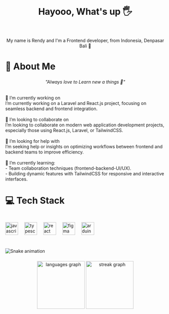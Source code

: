 <br clear="both">

<h1 align="center">Hayooo, What's up 🖐️ </h1>

###

<br clear="both">

<p align="center">My name is Rendy and I'm a Frontend developer, from Indonesia, Denpasar Bali 🌴</p>

###

<h1 align="left">💫 About Me</h1>

###

<h6 align="center">"Always love to Learn new a things 📃"</h6>

###

<p align="left">🔭 I’m currently working on <br>I’m currently working on a Laravel and React.js project, focusing on seamless backend and frontend integration.<br><br>👯 I’m looking to collaborate on<br>I’m looking to collaborate on modern web application development projects, especially those using React.js, Laravel, or TailwindCSS.<br><br>🤝 I’m looking for help with<br>I’m seeking help or insights on optimizing workflows between frontend and backend teams to improve efficiency.<br><br>🌱 I’m currently learning: <br>- Team collaboration techniques (frontend-backend-UI/UX).<br>- Building dynamic features with TailwindCSS for responsive and interactive interfaces.<br>

###

<h1 align="left">💻 Tech Stack</h1>

###

<br clear="both">

<div align="left">
  <img src="https://cdn.jsdelivr.net/gh/devicons/devicon/icons/javascript/javascript-original.svg" height="40" alt="javascript logo"  />
  <img width="12" />
  <img src="https://cdn.jsdelivr.net/gh/devicons/devicon/icons/typescript/typescript-original.svg" height="40" alt="typescript logo"  />
  <img width="12" />
  <img src="https://cdn.jsdelivr.net/gh/devicons/devicon/icons/react/react-original.svg" height="40" alt="react logo"  />
  <img width="12" />
  <img src="https://cdn.jsdelivr.net/gh/devicons/devicon/icons/figma/figma-original.svg" height="40" alt="figma logo"  />
  <img width="12" />
  <img src="https://cdn.jsdelivr.net/gh/devicons/devicon/icons/arduino/arduino-original.svg" height="40" alt="arduino logo"  />
</div>

###

<h1 align="left"></h1>

###

<img src="https://raw.githubusercontent.com/erza-503/erza-503/output/snake.svg" alt="Snake animation" />

###

<div align="center">
  <img src="https://github-readme-stats.vercel.app/api/top-langs?username=erza-503&locale=en&hide_title=false&layout=compact&card_width=320&langs_count=4&theme=radical&hide_border=false&order=2" height="150" alt="languages graph"  />
  <img src="https://streak-stats.demolab.com?user=erza-503&locale=en&mode=daily&theme=radical&hide_border=false&border_radius=5&order=3" height="150" alt="streak graph"  />
</div>

###
